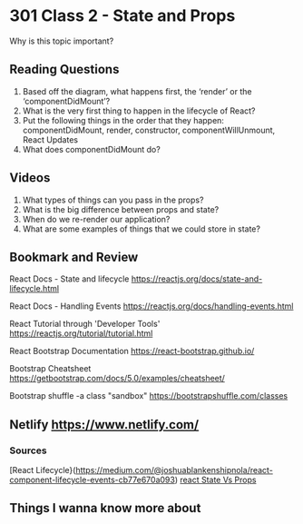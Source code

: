 # 301 Class 2 - State and Props
Why is this topic important?

## Reading Questions
1. Based off the diagram, what happens first, the ‘render’ or the ‘componentDidMount’?
2. What is the very first thing to happen in the lifecycle of React?
3. Put the following things in the order that they happen: componentDidMount, render, constructor, componentWillUnmount, React Updates
4. What does componentDidMount do?

## Videos

1. What types of things can you pass in the props?
2. What is the big difference between props and state?
3. When do we re-render our application?
4. What are some examples of things that we could store in state?

## Bookmark and Review
React Docs - State and lifecycle
https://reactjs.org/docs/state-and-lifecycle.html

React Docs - Handling Events
https://reactjs.org/docs/handling-events.html

React Tutorial through 'Developer Tools'
https://reactjs.org/tutorial/tutorial.html

React Bootstrap Documentation
https://react-bootstrap.github.io/

Bootstrap Cheatsheet
https://getbootstrap.com/docs/5.0/examples/cheatsheet/

Bootstrap shuffle -a class "sandbox"
https://bootstrapshuffle.com/classes

Netlify
https://www.netlify.com/
------------ 
### Sources
[React Lifecycle}(https://medium.com/@joshuablankenshipnola/react-component-lifecycle-events-cb77e670a093)
[react State Vs Props](https://www.youtube.com/watch?v=IYvD9oBCuJI)

## Things I wanna know more about

